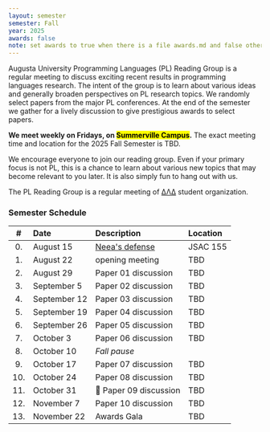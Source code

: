 ```yaml
---
layout: semester
semester: Fall
year: 2025
awards: false
note: set awards to true when there is a file awards.md and false otherwise
---
```


Augusta University Programming Languages (PL) Reading Group is a regular
meeting to discuss exciting recent results in programming languages research.
The intent of the group is to learn about various ideas and generally broaden
perspectives on PL research topics. We randomly select papers from the major
PL conferences. At the end of the semester we gather for a lively discussion
to give prestigious awards to select papers.

**We meet weekly on Fridays, on <mark>Summerville Campus</mark>.**
The exact meeting time and location for the 2025 Fall Semester is TBD.

We encourage everyone to join our reading group. Even if your primary focus
is not PL, this is a chance to learn about various new topics that may become
relevant to you later. It is also simply fun to hang out with us.

The PL Reading Group is a regular meeting of
[ΔΛΔ](https://augusta.presence.io/organization/delta-lambda-delta) student
organization.

### Semester Schedule



| \#  | Date         | Description            | Location |
|:---:|:-------------|:-----------------------|:---------|
| 0.  | August 15    | [Neea's defense][1]  | JSAC 155   |
| 1.  | August 22    | opening meeting        | TBD      |
| 2.  | August 29    | Paper 01 discussion    | TBD      |
| 3.  | September 5  | Paper 02 discussion    | TBD      |
| 4.  | September 12 | Paper 03 discussion    | TBD      |
| 5.  | September 19 | Paper 04 discussion    | TBD      |
| 6.  | September 26 | Paper 05 discussion    | TBD      |
| 7.  | October 3    | Paper 06 discussion    | TBD      |
| 8.  | October 10   | _Fall pause_           |          |
| 9.  | October 17   | Paper 07 discussion    | TBD      |
| 10. | October 24   | Paper 08 discussion    | TBD      |
| 11. | October 31   | 🎃 Paper 09 discussion | TBD      |
| 12. | November 7   | Paper 10 discussion    | TBD      |
| 13. | November 22  | Awards Gala            | TBD      | 

[1]: https://augusta.presence.io/event/neeas-dissertation-defense

